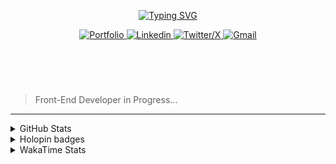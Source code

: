 
<header align="left">
  
[![Typing SVG](https://readme-typing-svg.demolab.com?font=Poppins&size=28&duration=3000&pause=500&color=F7F7F7&random=false&width=535&lines=Welcome+to+my+GitHub+Profile!+%F0%9F%91%8B;Front-End+VueJS+Developer+%F0%9F%92%BB%F0%9F%91%BB;Let's+Connect!+%F0%9F%98%83%F0%9F%9A%80)](https://git.io/typing-svg)

    
<section>
  <a href="">
    <img src="https://img.shields.io/badge/Portfolio-255E63?style=for-the-badge&logo=About.me&logoColor=white" alt="Portfolio">
  </a>
    <a href="https://www.linkedin.com/in/jfmartinz/" target="_blank">
    <img src="https://img.shields.io/badge/LinkedIn-0077B5?style=for-the-badge&logo=linkedin&logoColor=white" alt="Linkedin">
  </a>
  <a href="https://twitter.com/jfmartinz" target="_blank">
    <img src="https://img.shields.io/badge/X-000000?style=for-the-badge&logo=x&logoColor=white" alt="Twitter/X">
  </a>
  <a href="mailto:se.josephmartin@gmail.com">
    <img src="https://img.shields.io/badge/Gmail-D14836?style=for-the-badge&logo=gmail&logoColor=white" alt="Gmail" title="mailto:se.josephmartin@gmail.com">
  </a>
</section>
</header>  
<section align="left">
<br>

  > Front-End Developer in Progress...

  <!-- 
 Hello! 👋
 <br>
 <br>




I am Front-End Developer passionate about building user-friendly and intuitive experiences with HTML, CSS, TailwindCSS, JavaScript, VueJS, Git, and GitHub. 

I have familiarity with additional tools and technologies like Pinia, TypeScript, PHP, Laravel, MySQL, and UI/UX design principles.

Eager to collaborate with professionals, seeking an internship opportunity to apply and further develop my skills in a real-world project.

<br>
> 🌐 Connect with  [**Me**](https://www.biodrop.io/jfmartinz) 
</section>-->

---

<section>
  
<!-- <table>

  <tr>
      <th>
     Front-End
   </th>
    <td>
      <a href="https://skillicons.dev" title="Visit https://skillicons.dev for more information">
        <img src="https://skillicons.dev/icons?i=html,css,javascript,typescript,tailwindcss,vuejs,pinia,vitest,git,github,figma" />
      </a> 
    </td>
    <th>Back-End</th>
    <td>
      <a href="https://skillicons.dev" title="Visit https://skillicons.dev for more information">
        <img src="https://skillicons.dev/icons?i=php,laravel,mysql" />
      </a> 
    </td>
  </tr> 
</table>


  <br><br>
-->



 <details>
  <summary>
    GitHub Stats
     </summary>
<img src="https://github-readme-stats.vercel.app/api?username=jfmartinz&show_icons=true&theme=tokyonight&hide_border=true&include_all_commits=false&count_private=false" alt="GitHub Stats" title="Github Stats"/>  <img src="https://github-readme-streak-stats.herokuapp.com/?user=jfmartinz&theme=tokyonight&hide_border=true" alt="Github Streak" title="Github Streak"/> 


<div align="center">
<a  href="https://committers.top/philippines_public#jfmartinz" title="Visit https://committers.top/ to learn more about this">
          <img src="https://img.shields.io/static/v1?label=MOST ACTIVE GITHUB USER IN PH&labelColor=4d4f73&message=➦&color=38bdae&style=lat-Square&logo=github&logoColor=fffff"/>
</a>
  </div>
</details>
<!-- Visit https://committers.top/ to learn more about this -->

<details>
  <summary>
    Holopin badges
  </summary>
  
[![An image of @jfmartinz's Holopin badges, which is a link to view their full Holopin profile](https://holopin.me/jfmartinz)](https://holopin.io/@jfmartinz)

</details>

<details>
  <summary>
  WakaTime Stats
  </summary>

<!--START_SECTION:jfmartinz-->
![Code Time](http://img.shields.io/badge/Code%20Time-475%20hrs%2026%20mins-blue)

**I'm an Early 🐤** 

```text
🌞 Morning                281 commits         █████░░░░░░░░░░░░░░░░░░░░   20.19 % 
🌆 Daytime                471 commits         ████████░░░░░░░░░░░░░░░░░   33.84 % 
🌃 Evening                488 commits         █████████░░░░░░░░░░░░░░░░   35.06 % 
🌙 Night                  152 commits         ███░░░░░░░░░░░░░░░░░░░░░░   10.92 % 
```
📅 **I'm Most Productive on Thursday** 

```text
Monday                   209 commits         ████░░░░░░░░░░░░░░░░░░░░░   15.01 % 
Tuesday                  163 commits         ███░░░░░░░░░░░░░░░░░░░░░░   11.71 % 
Wednesday                212 commits         ████░░░░░░░░░░░░░░░░░░░░░   15.23 % 
Thursday                 230 commits         ████░░░░░░░░░░░░░░░░░░░░░   16.52 % 
Friday                   204 commits         ████░░░░░░░░░░░░░░░░░░░░░   14.66 % 
Saturday                 198 commits         ████░░░░░░░░░░░░░░░░░░░░░   14.22 % 
Sunday                   176 commits         ███░░░░░░░░░░░░░░░░░░░░░░   12.64 % 
```


📊 **This Week I Spent My Time On** 

```text
💬 Programming Languages: 
JavaScript               7 hrs 3 mins        ████████░░░░░░░░░░░░░░░░░   31.08 % 
CSS                      4 hrs 23 mins       █████░░░░░░░░░░░░░░░░░░░░   19.30 % 
PHP                      4 hrs 5 mins        █████░░░░░░░░░░░░░░░░░░░░   18.02 % 
HTML                     3 hrs 44 mins       ████░░░░░░░░░░░░░░░░░░░░░   16.45 % 
Vue.js                   2 hrs 37 mins       ███░░░░░░░░░░░░░░░░░░░░░░   11.57 % 

💻 Operating System: 
Windows                  22 hrs 43 mins      █████████████████████████   100.00 % 
```


<!--END_SECTION:jfmartinz-->
</details>
</section>
